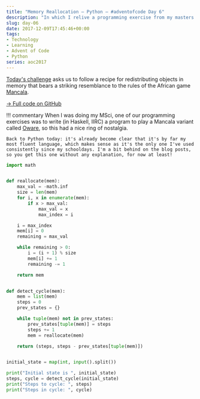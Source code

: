 ```yaml
---
title: "Memory Reallocation — Python — #adventofcode Day 6"
description: "In which I relive a programming exercise from my masters course."
slug: day-06
date: 2017-12-09T17:45:46+00:00
tags:
- Technology
- Learning
- Advent of Code
- Python
series: aoc2017
---
```


[Today's challenge](http://adventofcode.com/2017/day/6) asks us to follow a recipe for redistributing objects in memory that bears a striking resemblance to the rules of the African game [Mancala](http://en.wikipedia.org/wiki/Mancala).

[→ Full code on GitHub](https://github.com/jezcope/aoc2017/blob/master/06-memory-reallocation.py)

!!! commentary
    When I was doing my MSci, one of our programming exercises was to write (in Haskell, IIRC) a program to play a Mancala variant called [Oware](http://en.wikipedia.org/wiki/Oware), so this had a nice ring of nostalgia.
    
    Back to Python today: it's already become clear that it's by far my most fluent language, which makes sense as it's the only one I've used consistently since my schooldays. I'm a bit behind on the blog posts, so you get this one without any explanation, for now at least!

```python
import math


def reallocate(mem):
    max_val = -math.inf
    size = len(mem)
    for i, x in enumerate(mem):
        if x > max_val:
            max_val = x
            max_index = i

    i = max_index
    mem[i] = 0
    remaining = max_val

    while remaining > 0:
        i = (i + 1) % size
        mem[i] += 1
        remaining -= 1

    return mem


def detect_cycle(mem):
    mem = list(mem)
    steps = 0
    prev_states = {}

    while tuple(mem) not in prev_states:
        prev_states[tuple(mem)] = steps
        steps += 1
        mem = reallocate(mem)

    return (steps, steps - prev_states[tuple(mem)])


initial_state = map(int, input().split())

print("Initial state is ", initial_state)
steps, cycle = detect_cycle(initial_state)
print("Steps to cycle: ", steps)
print("Steps in cycle: ", cycle)
```
